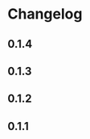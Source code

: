 # Changelog

<!-- <START NEW CHANGELOG ENTRY> -->

<!-- START SILENT CHANGELOG ENTRY -->

## 0.1.4

<!-- END SILENT CHANGELOG ENTRY -->

<!-- <END NEW CHANGELOG ENTRY> -->

<!-- START SILENT CHANGELOG ENTRY -->

## 0.1.3

<!-- END SILENT CHANGELOG ENTRY -->

<!-- START SILENT CHANGELOG ENTRY -->

## 0.1.2

<!-- END SILENT CHANGELOG ENTRY -->

<!-- START SILENT CHANGELOG ENTRY -->

## 0.1.1

<!-- END SILENT CHANGELOG ENTRY -->
